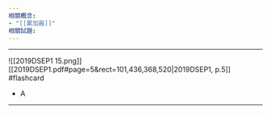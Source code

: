 ```yaml
---
相關概念: 
- "[[累加器]]"
相關試題:
---
```


---
![[2019DSEP1 15.png]]
[[2019DSEP1.pdf#page=5&rect=101,436,368,520|2019DSEP1, p.5]]
 #flashcard 
- A
---
<!--ID: 1730941138741-->
